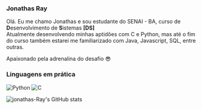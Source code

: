 ### Jonathas Ray <br/>
Olá. Eu me chamo Jonathas e sou estudante do SENAI - BA, curso de <b>D</b>esenvolvimento de <b>S</b>istemas <b>[DS]</b><br>
Atualmente desenvolvendo minhas aptidões com C e Python, mas até o fim do curso também estarei me familiarizado com Java, Javascript, SQL, entre outras.<br>

Apaixonado pela adrenalina do desafio 😎

### Linguagens em prática
![Python](https://img.shields.io/badge/python-3670A0?style=for-the-badge&logo=python&logoColor=ffdd54)
![C](https://img.shields.io/badge/C-00599C?style=for-the-badge&logo=c&logoColor=white)

<!-- ![Top Langs](https://github-readme-stats.vercel.app/api/top-langs/?username=Jonathas-Ray&hide_progress=true) -->

![jonathas-Ray's GitHub stats](https://github-readme-stats.vercel.app/api?username=jonathas-Ray&show_icons=true&theme=highcontrast)
